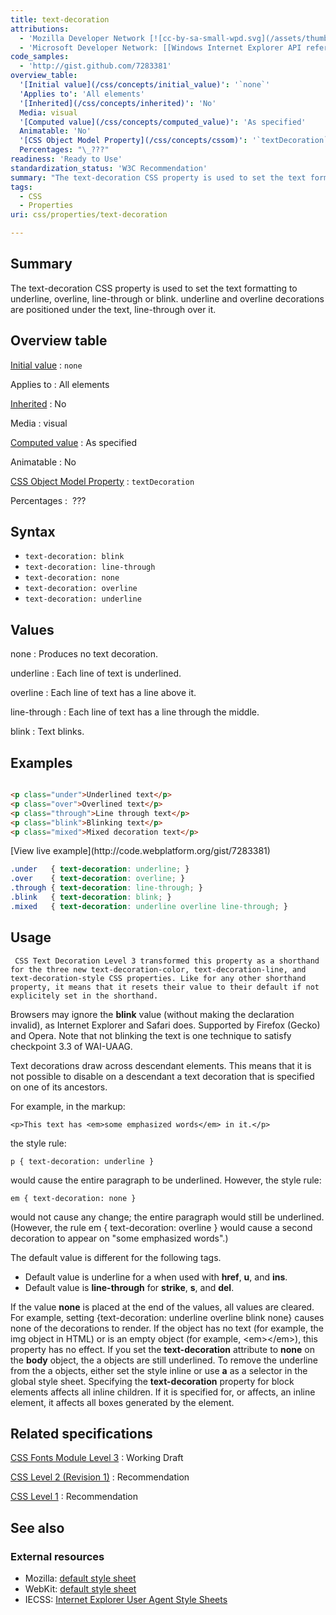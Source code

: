 ```yaml
---
title: text-decoration
attributions:
  - 'Mozilla Developer Network [![cc-by-sa-small-wpd.svg](/assets/thumb/8/8c/cc-by-sa-small-wpd.svg/120px-cc-by-sa-small-wpd.svg.png)](http://creativecommons.org/licenses/by-sa/3.0/us/): [[text-decoration](https://developer.mozilla.org/en-US/docs/CSS/text-decoration) Article]'
  - 'Microsoft Developer Network: [[Windows Internet Explorer API reference](http://msdn.microsoft.com/en-us/library/ie/hh828809%28v=vs.85%29.aspx) Article]'
code_samples:
  - 'http://gist.github.com/7283381'
overview_table:
  '[Initial value](/css/concepts/initial_value)': '`none`'
  'Applies to': 'All elements'
  '[Inherited](/css/concepts/inherited)': 'No'
  Media: visual
  '[Computed value](/css/concepts/computed_value)': 'As specified'
  Animatable: 'No'
  '[CSS Object Model Property](/css/concepts/cssom)': '`textDecoration`'
  Percentages: "\_???"
readiness: 'Ready to Use'
standardization_status: 'W3C Recommendation'
summary: "The text-decoration CSS property is used to set the text formatting to underline, overline, line-through or blink. underline and overline decorations are positioned under the text, line-through over it.\n"
tags:
  - CSS
  - Properties
uri: css/properties/text-decoration

---
```

## <span>Summary</span>

The text-decoration CSS property is used to set the text formatting to underline, overline, line-through or blink. underline and overline decorations are positioned under the text, line-through over it.

## <span>Overview table</span>

[Initial value](/css/concepts/initial_value)
:   `none`

Applies to
:   All elements

[Inherited](/css/concepts/inherited)
:   No

Media
:   visual

[Computed value](/css/concepts/computed_value)
:   As specified

Animatable
:   No

[CSS Object Model Property](/css/concepts/cssom)
:   `textDecoration`

Percentages
:    ???

## <span>Syntax</span>

-   `text-decoration: blink`
-   `text-decoration: line-through`
-   `text-decoration: none`
-   `text-decoration: overline`
-   `text-decoration: underline`

## <span>Values</span>

none
:   Produces no text decoration.

underline
:   Each line of text is underlined.

overline
:   Each line of text has a line above it.

line-through
:   Each line of text has a line through the middle.

blink
:   Text blinks.

## <span>Examples</span>

``` html

<p class="under">Underlined text</p>
<p class="over">Overlined text</p>
<p class="through">Line through text</p>
<p class="blink">Blinking text</p>
<p class="mixed">Mixed decoration text</p>
```

</pre>
[View live example](http://code.webplatform.org/gist/7283381)

``` css
.under   { text-decoration: underline; }
.over    { text-decoration: overline; }
.through { text-decoration: line-through; }
.blink   { text-decoration: blink; }
.mixed   { text-decoration: underline overline line-through; }
```

## <span>Usage</span>

     CSS Text Decoration Level 3 transformed this property as a shorthand for the three new text-decoration-color, text-decoration-line, and text-decoration-style CSS properties. Like for any other shorthand property, it means that it resets their value to their default if not explicitely set in the shorthand.

Browsers may ignore the **blink** value (without making the declaration invalid), as Internet Explorer and Safari does. Supported by Firefox (Gecko) and Opera. Note that not blinking the text is one technique to satisfy checkpoint 3.3 of WAI-UAAG.

Text decorations draw across descendant elements. This means that it is not possible to disable on a descendant a text decoration that is specified on one of its ancestors.

For example, in the markup:

    <p>This text has <em>some emphasized words</em> in it.</p>

the style rule:

    p { text-decoration: underline }

would cause the entire paragraph to be underlined. However, the style rule:

    em { text-decoration: none }

would not cause any change; the entire paragraph would still be underlined. (However, the rule em { text-decoration: overline } would cause a second decoration to appear on "some emphasized words".)

The default value is different for the following tags.

-   Default value is underline for a when used with **href**, **u**, and **ins**.
-   Default value is **line-through** for **strike**, **s**, and **del**.

If the value **none** is placed at the end of the values, all values are cleared. For example, setting {text-decoration: underline overline blink none} causes none of the decorations to render. If the object has no text (for example, the img object in HTML) or is an empty object (for example, \<em\>\</em\>), this property has no effect. If you set the **text-decoration** attribute to **none** on the **body** object, the a objects are still underlined. To remove the underline from the a objects, either set the style inline or use **a** as a selector in the global style sheet. Specifying the **text-decoration** property for block elements affects all inline children. If it is specified for, or affects, an inline element, it affects all boxes generated by the element.

## <span>Related specifications</span>

[CSS Fonts Module Level 3](http://dev.w3.org/csswg/css-text-decor-3/#text-decoration)
:   Working Draft

[CSS Level 2 (Revision 1)](http://www.w3.org/TR/CSS2/text.html#lining-striking-props)
:   Recommendation

[CSS Level 1](http://www.w3.org/TR/CSS1/#text-decoration)
:   Recommendation

## <span>See also</span>

### <span>External resources</span>

-   Mozilla: [default style sheet](http://mxr.mozilla.org/mozilla/source/layout/style/html.css)
-   WebKit: [default style sheet](http://trac.webkit.org/browser/trunk/Source/WebCore/css/html.css)
-   IECSS: [Internet Explorer User Agent Style Sheets](http://www.iecss.com/)

